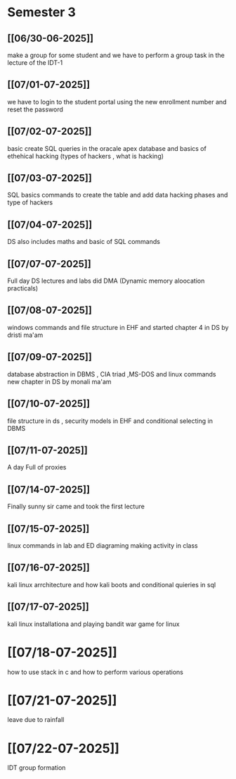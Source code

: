 # Semester 3 
## [[06/30-06-2025]] 
make a group for some student and we have to perform a group task in the lecture of the IDT-1
## [[07/01-07-2025]]
we have to login to the student portal using the new enrollment number and reset the password 

## [[07/02-07-2025]]
basic create SQL queries in the oracale apex database and  basics of ethehical hacking (types of hackers , what is hacking)

## [[07/03-07-2025]]
SQL basics commands to create the table and add data hacking phases and type of hackers 

## [[07/04-07-2025]]
DS also includes maths and basic of SQL commands 

## [[07/07-07-2025]]
Full day DS lectures and labs did DMA (Dynamic memory aloocation practicals)

## [[07/08-07-2025]]
windows commands and file structure in EHF and started chapter 4 in DS by dristi ma'am 

## [[07/09-07-2025]]
database abstraction in DBMS , CIA triad ,MS-DOS and linux commands new chapter in DS by monali ma'am 

## [[07/10-07-2025]]
file structure in ds , security models in EHF and conditional selecting in DBMS 

## [[07/11-07-2025]]
A day Full of proxies

## [[07/14-07-2025]]
Finally sunny sir came and took the first lecture 

## [[07/15-07-2025]]
linux commands in lab and ED diagraming making activity in class 

## [[07/16-07-2025]]
kali linux arrchitecture and how kali boots and conditional quieries in sql 

## [[07/17-07-2025]]
kali linux installationa and playing bandit war game for linux


# [[07/18-07-2025]]
how to use stack in c and how to perform various operations 

# [[07/21-07-2025]]
leave due to rainfall

# [[07/22-07-2025]]
IDT group formation 